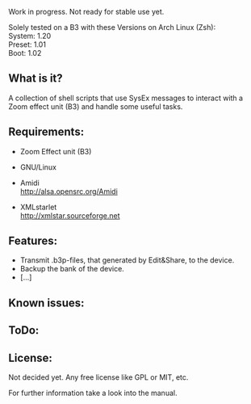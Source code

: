 
Work in progress. Not ready for stable use yet.  

Solely tested on a B3 with these Versions on Arch Linux (Zsh):  
System: 1.20  
Preset: 1.01  
Boot:   1.02  


What is it?  
-----------------------------------
A collection of shell scripts that use SysEx messages to interact with a Zoom effect unit (B3) and handle some useful tasks.   


Requirements:  
------------------  
* Zoom Effect unit (B3)  
* GNU/Linux
* Amidi  
http://alsa.opensrc.org/Amidi

* XMLstarlet  
http://xmlstar.sourceforge.net


Features:   
------------------------------------------
* Transmit .b3p-files, that generated by Edit&Share, to the device.  
* Backup the bank of the device.  
* [...]


Known issues:   
------------------------------------------


ToDo:  
-------------------------------------------------------- 


License:  
-------------------------------------------
Not decided yet. Any free license like GPL or MIT, etc.  






For further information take a look into the manual.  

